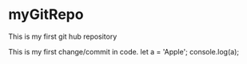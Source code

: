 # myGitRepo
This is my first git hub repository

This is my first change/commit in code.
let a = 'Apple';
console.log(a);
